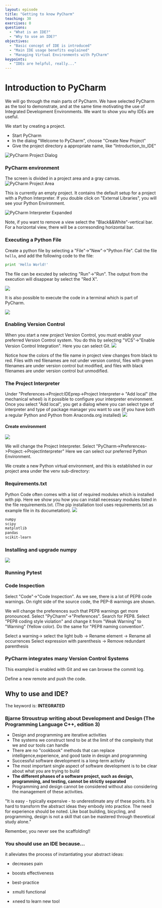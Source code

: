 ```yaml
---
layout: episode
title: "Getting to know PyCharm"
teaching: 30
exercises: 0
questions:
  - "What is an IDE?"
  - "Why to use an IDE?"
objectives:
  - "Basic concept of IDE is introduced"
  - "Main IDE usage benefits explained"
  - "Managing Virtual Environments with PyCharm"
keypoints:
  - "IDEs are helpful, really..."
---
```


# Introduction to PyCharm

We will go through the main parts of PyCharm. We have selected PyCharm as the tool to demonstrate,
and at the same time motivating the use of Integrated Development Environments. We want to show you why
IDEs are useful.

We start by creating a project.
 - Start PyCharm
 - In the dialog "Welcome to PyCharm", choose "Create New Project"
-  Give the project directory a appropriate name, like "Introduction_to_IDE"

![PyCharm Project Dialog](../img/PyC_proj_dialog.png)

### PyCharm environment
The screen is divided in a project area and a gray canvas.
![PyCharm Project Area](../img/PyC_project_area.png)

This is currently an empty project. It contains the default setup for a project with a Python Interpreter.
If you double click on "External Libraries", you will see your Python Environment.

![PyCharm Interpreter Expanded](../img/PyC_py_expand.png)

Note, if you want to remove a view select the "Black&&White"-vertical bar. For a horizontal view,
there will be a corresonding horizontal bar.

### Executing a Python File
Create a python file by selecting a "File"->"New"->"Python File". Call the file `hello`, and add the following
code to the file:

```python
print 'Hello World!'
```
The file can be excuted by selecting "Run"->"Run". The output from the execution will disappear
by select the "Red X".

![](../img/PyC_run.png)

It is also possible to execute the code in a terminal which is part of PyCharm.

![](../img/PyC_hw.png)

### Enabling Version Control
When you start a new project Version Control, you must enable your preferred Version Control system.
You do this by selecting "VCS"->"Enable Version Control Integration". Here you can select Git.
![](../img/PyC-vc_enable.png)

Notice how the colors of the file name in project view changes from black to red. Files with red filenames
are not under version control, files with green filenames are under version control but modified,
and files with black filenames are under version control but unmodified.

### The Project Interpreter
Under "Preferences->Project:IDEprep->Project Interpreter-> "Add local" (the mechanical wheel) is it possible
to configure your interpreter environment. Once you select "Add local", you get a dialog where you can
select type of interpreter and type of package manager you want to use (if you have both a regular Python 
and Python from Anaconda.org installed)
![](../img/PyC_local_py_interpreter.png)
#### Create environment
![](../img/PyC_cr_conda_env.png)

We will change the Project Interpreter.
Select "PyCharm->Preferences->Project:<project-name>->ProjectInterpreter"
Here we can select our preferred  Python Environment.

We create a new Python virtual environment, and this is established in our project area under
the venv sub-directory:

### Requirements.txt
Python Code often comes with a list of required modules which is installed with pip. Here we show you
how you can install necessary modules listed in the file requirements.txt. (The pip installation tool
uses requirements.txt as example file in its documetation).
![](../img/PyC_integrated_tools.png)
```txt
numpy
scipy
matplotlib
pandas
scikit-learn
```

### Installing and upgrade numpy
![](../img/PyC_eventlog_env.png)
### Running Pytest

### Code Inspection
Select "Code"->"Code Inspection". As we see, there is a lot of PEP8 code warnings. On right side
of the source code, the PEP-8 warnings are shown.

We will change the preferences such that PEP8 warnings get more pronounced.
Select "PyCharm"->"Preferences". Search for PEP8. Select "PEP8 coding style violation" and change
it from "Weak Warning" to "Warning" (Yellow color). Do the same for "PEP8 naming convention".

Select a warning-> select the light bulb -> Rename element -> Rename all occurrences
Select expression with parenthesis -> Remove redundant parenthesis


### PyCharm integrates many Version Control Systems
This exampled is enabled with Git and we can browse the commit log.

Define a new remote and push the code.

##  Why to use and IDE?

The keyword is: **INTEGRATED**
 
###  Bjarne Stroustrup writing about Development and Design (The Programming Language C++, edition 3)
  - Design and programming are iterative activities
  - The systems we construct tend to be at the limit of the complexity that  we and our tools can handle
  - There are no "cookbook" methods that can replace intelligence,experience, and good taste in design and programming  
  - Successful software development is a long-term activity
  - The most important single aspect of software development is to be clear about what you are trying to build
  - **The different phases of a software project, such as design, programming, and testing, cannot be strictly separated**
  - Programming and design cannot be considered without also considering the management of these activities.

"It is easy - typically expensive - to underestimate any of these points. It is hard to transform the abstract ideas they embody into practice. The need for experience should be noted. Like boat building, bicycling, and programming, design is not a skill that can be mastered through theoretical study alone."


Remember, you never see the scaffolding!!

### You should use an IDE because...
it alleviates the process of instantiating your abstract ideas:
- decreases pain
- boosts effectiveness
- best-practice

- ±multi functional
- ±need to learn new tool
 
